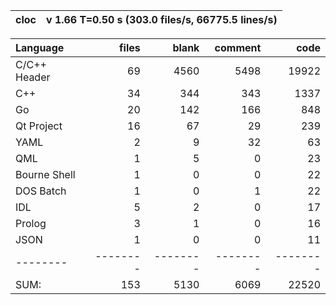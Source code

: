 cloc| v 1.66  T=0.50 s (303.0 files/s, 66775.5 lines/s)
--- | ---

Language|files|blank|comment|code
:-------|-------:|-------:|-------:|-------:
C/C++ Header|69|4560|5498|19922
C++|34|344|343|1337
Go|20|142|166|848
Qt Project|16|67|29|239
YAML|2|9|32|63
QML|1|5|0|23
Bourne Shell|1|0|0|22
DOS Batch|1|0|1|22
IDL|5|2|0|17
Prolog|3|1|0|16
JSON|1|0|0|11
--------|--------|--------|--------|--------
SUM:|153|5130|6069|22520
